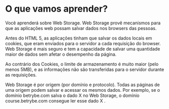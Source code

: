 # O que vamos aprender?

<p>
    Você aprenderá sobre Web Storage. Web Storage provê mecanismos para que as aplicações web possam salvar dados nos browsers das pessoas.
</p>

<p>
    Antes do HTML 5, as aplicações tinham que salvar os dados locais em cookies, que eram enviados para o servidor a cada requisição do browser. Web Storage é mais seguro e tem a capacidade de salvar uma quantidade maior de dados sem afetar o desempenho da página.
</p>
<p>
    Ao contrário dos Cookies, o limite de armazenamento é muito maior (pelo menos 5MB), e as informações não são transferidas para o servidor durante as requisições.
</p>
<p>
    Web Storage é por origem (por domínio e protocolo). Todas as páginas de uma origem podem salvar e acessar os mesmos dados. Por exemplo, se o domínio betrybe.com salva o dado X no Web Storage, o domínio course.betrybe.com consegue ler esse dado X .
</p>
